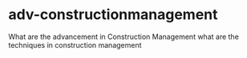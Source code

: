 # adv-constructionmanagement
What are the advancement in Construction Management
what are the techniques in construction management 
